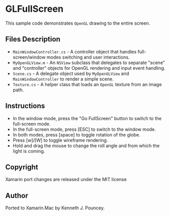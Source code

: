 GLFullScreen
============

This sample code demonstrates `OpenGL` drawing to the entire screen.

Files Description
-----------------

* `MainWindowController.cs` - A controller object that handles full-screen/window modes switching and user interactions.
* `MyOpenGLView.m` - An `NSView` subclass that delegates to separate "scene" and "controller" objects for OpenGL rendering and input event handling.
* `Scene.cs` - A delegate object used by `MyOpenGLView` and `MainWindowController` to render a simple scene.
* `Texture.cs` - A helper class that loads an `OpenGL` texture from an image path.

Instructions
------------

* In the window mode, press the "Go FullScreen" button to switch to the full-screen mode.
* In the full-screen mode, press [ESC] to switch to the window mode.
* In both modes, press [space] to toggle rotation of the globe.
* Press [w]/[W] to toggle wireframe rendering.
* Hold and drag the mouse to change the roll angle and from which the light is coming.

Copyright
---------

Xamarin port changes are released under the MIT license

Author
------ 

Ported to Xamarin.Mac by Kenneth J. Pouncey.
